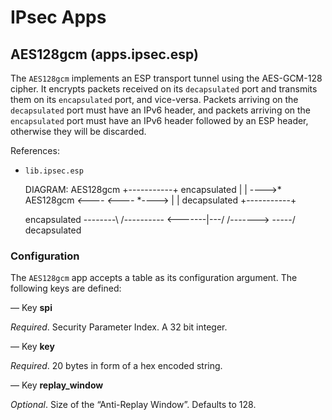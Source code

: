 # IPsec Apps

## AES128gcm (apps.ipsec.esp)

The `AES128gcm` implements an ESP transport tunnel using the AES-GCM-128
cipher. It encrypts packets received on its `decapsulated` port and transmits
them on its `encapsulated` port, and vice-versa. Packets arriving on the
`decapsulated` port must have an IPv6 header, and packets arriving on the
`encapsulated` port must have an IPv6 header followed by an ESP header,
otherwise they will be discarded.

References:

 - `lib.ipsec.esp`

    DIAGRAM: AES128gcm
                   +-----------+
    encapsulated   |           |
              ---->* AES128gcm *<----
              <----*           *---->
                   |           |   decapsulated
                   +-----------+
    
    encapsulated
              --------\   /----------
              <-------|---/ /------->
                      \-----/      decapsulated

### Configuration

The `AES128gcm` app accepts a table as its configuration argument. The
following keys are defined:

— Key **spi**

*Required*. Security Parameter Index. A 32 bit integer.

— Key **key**

*Required*. 20 bytes in form of a hex encoded string.

— Key **replay_window**

*Optional*. Size of the “Anti-Replay Window”. Defaults to 128.
